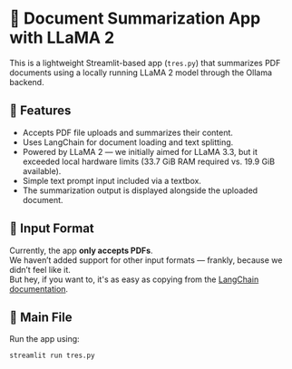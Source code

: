 # 🧠 Document Summarization App with LLaMA 2

This is a lightweight Streamlit-based app (`tres.py`) that summarizes PDF documents using a locally running LLaMA 2 model through the Ollama backend.

## 🚀 Features
- Accepts PDF file uploads and summarizes their content.
- Uses LangChain for document loading and text splitting.
- Powered by LLaMA 2 — we initially aimed for LLaMA 3.3, but it exceeded local hardware limits (33.7 GiB RAM required vs. 19.9 GiB available).
- Simple text prompt input included via a textbox.
- The summarization output is displayed alongside the uploaded document.

## 📄 Input Format
Currently, the app **only accepts PDFs**.  
We haven’t added support for other input formats — frankly, because we didn’t feel like it.  
But hey, if you want to, it's as easy as copying from the [LangChain documentation](https://docs.langchain.com/).

## 📂 Main File
Run the app using:

```bash
streamlit run tres.py